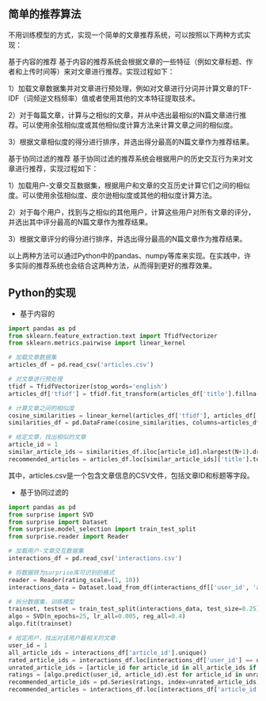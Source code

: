 ## 简单的推荐算法

不用训练模型的方式，实现一个简单的文章推荐系统，可以按照以下两种方式实现：

基于内容的推荐
基于内容的推荐系统会根据文章的一些特征（例如文章标题、作者和上传时间等）来对文章进行推荐。实现过程如下：

1）加载文章数据集并对文章进行预处理，例如对文章进行分词并计算文章的TF-IDF（词频逆文档频率）值或者使用其他的文本特征提取技术。

2）对于每篇文章，计算与之相似的文章，并从中选出最相似的N篇文章进行推荐。可以使用余弦相似度或其他相似度计算方法来计算文章之间的相似度。

3）根据文章相似度的得分进行排序，并选出得分最高的N篇文章作为推荐结果。

基于协同过滤的推荐
基于协同过滤的推荐系统会根据用户的历史交互行为来对文章进行推荐，实现过程如下：

1）加载用户-文章交互数据集，根据用户和文章的交互历史计算它们之间的相似度。可以使用余弦相似度、皮尔逊相似度或其他的相似度计算方法。

2）对于每个用户，找到与之相似的其他用户，计算这些用户对所有文章的评分，并选出其中评分最高的N篇文章作为推荐结果。

3）根据文章评分的得分进行排序，并选出得分最高的N篇文章作为推荐结果。

以上两种方法可以通过Python中的pandas、numpy等库来实现。在实践中，许多实际的推荐系统也会结合这两种方法，从而得到更好的推荐效果。

## Python的实现

- 基于内容的

```python
import pandas as pd
from sklearn.feature_extraction.text import TfidfVectorizer
from sklearn.metrics.pairwise import linear_kernel

# 加载文章数据集
articles_df = pd.read_csv('articles.csv')

# 对文章进行预处理
tfidf = TfidfVectorizer(stop_words='english')
articles_df['tfidf'] = tfidf.fit_transform(articles_df['title'].fillna('')).toarray().tolist()

# 计算文章之间的相似度
cosine_similarities = linear_kernel(articles_df['tfidf'], articles_df['tfidf'])
similarities_df = pd.DataFrame(cosine_similarities, columns=articles_df.index)

# 给定文章，找出相似的文章
article_id = 1
similar_article_ids = similarities_df.iloc[article_id].nlargest(N+1).drop(article_id).index.tolist()
recommended_articles = articles_df.loc[similar_article_ids]['title'].tolist()
```

其中，articles.csv是一个包含文章信息的CSV文件，包括文章ID和标题等字段。

- 基于协同过滤的

```python
import pandas as pd
from surprise import SVD
from surprise import Dataset
from surprise.model_selection import train_test_split
from surprise.reader import Reader

# 加载用户-文章交互数据集
interactions_df = pd.read_csv('interactions.csv')

# 将数据转为surprise库可识别的格式
reader = Reader(rating_scale=(1, 10))
interactions_data = Dataset.load_from_df(interactions_df[['user_id', 'article_id', 'rating']], reader)

# 拆分数据集，训练模型
trainset, testset = train_test_split(interactions_data, test_size=0.25)
algo = SVD(n_epochs=25, lr_all=0.005, reg_all=0.4)
algo.fit(trainset)

# 给定用户，找出对该用户最相关的文章
user_id = 1
all_article_ids = interactions_df['article_id'].unique()
rated_article_ids = interactions_df.loc[interactions_df['user_id'] == user_id]['article_id'].tolist()
unrated_article_ids = [article_id for article_id in all_article_ids if article_id not in rated_article_ids]
ratings = [algo.predict(user_id, article_id).est for article_id in unrated_article_ids]
recommended_article_ids = pd.Series(ratings, index=unrated_article_ids).nlargest(N).index.tolist()
recommended_articles = interactions_df.loc[interactions_df['article_id'].isin(recommended_article_ids)]['title'].tolist()

```